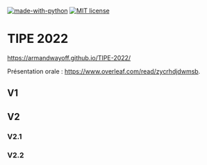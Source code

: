 [![made-with-python](https://img.shields.io/badge/Made%20with-Python-1f425f.svg)](https://www.python.org/)
[![MIT license](https://img.shields.io/badge/License-MIT-blue.svg)](https://github.com/armandwayoff/TIPE-2022/blob/main/LICENSE)

# TIPE 2022

https://armandwayoff.github.io/TIPE-2022/

Présentation orale : https://www.overleaf.com/read/zycrhdjdwmsb.

## V1

[comment]: LibrairieWiichuck
[comment]: https://github.com/coopermaa/Wiichuck

## V2

### V2.1

### V2.2
